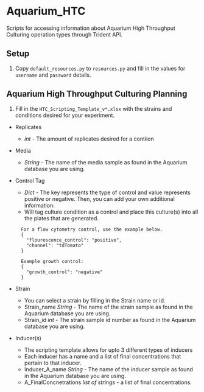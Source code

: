 # Aquarium_HTC
Scripts for accessing information about Aquarium High Throughput Culturing operation types through Trident API.

## Setup

1. Copy `default_resources.py` to `resources.py` and fill in the values for
   `username` and `password` details.

## Aquarium High Throughput Culturing Planning

1. Fill in the `HTC_Scripting_Template_v*.xlsx` with the strains and conditions desired for your experiment.

- Replicates
  - *_int_* - The amount of replicates desired for a contiion

- Media
  - *_String_* - The name of the media sample as found in the Aquarium database you are using.

- Control Tag
  - *_Dict_* - The key represents the type of control and value represents positive or negative. Then, you can add your own additional information. 
  - Will tag culture condition as a control and place this culture(s) into all the plates that are generated.
  ```
    For a flow cytometry control, use the example below.
    {
      "flourescence_control": "positive",
      "channel": "tdTomato"
    }
    
    Example growth control:
    {
      "growth_control": "negative"
    }
  ```
- Strain
  - You can select a strain by filling in the Strain name or id.
  - Strain_name *_String_* - The name of the strain sample as found in the Aquarium database you are using.
  - Strain_id *_int_* - The strain sample id number as found in the Aquarium database you are using.

- Inducer(s)
  - The scripting template allows for upto 3 different types of inducers
  - Each inducer has a name and a list of final concentrations that pertain to that inducer.
  - Inducer_A_name *_String_* - The name of the inducer sample as found in the Aquarium database you are using.
  - A_FinalConcnetrations *_list of strings_* - a list of final concentrations.

